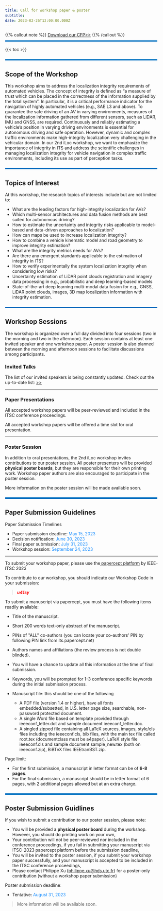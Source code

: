```yaml
---
title: Call for workshop paper & poster
subtitle: 
date: 2023-02-26T12:00:00.000Z
---
```

{{% callout note %}} [Download our CFP>>](uploads/iLoc2023-poster.pdf) {{% /callout %}}
![](line.png)

{{< toc >}}

![](line.png)
## Scope of the Workshop

This workshop aims to address the localization integrity requirements of automated vehicles. The concept of integrity is defined as “a measure of trust which can be placed in the correctness of the information supplied by the total system”. In particular, it is a critical performance indicator for the navigation of highly automated vehicles (e.g., SAE L3 and above). To guarantee the safe driving of an AV in varying environments, measures of the localization information gathered from different sensors, such as LiDAR, IMU and GNSS, are required. Continuously and reliably estimating a vehicle’s position in varying driving environments is essential for autonomous driving and safe operation. However, dynamic and complex traffic environments make high-integrity localization very challenging in the vehicular domain. In our 2nd iLoc workshop, we want to emphasize the importance of integrity in ITS and address the scientific challenges in managing localization integrity for vehicle navigation in complex traffic environments, including its use as part of perception tasks.

![](line.png)
## Topics of Interest

At this workshop, the research topics of interests include but are not limited to:

* What are the leading factors for high-integrity localization for AVs?
* Which multi-sensor architectures and data fusion methods are best suited for autonomous driving?
* How to estimate the uncertainty and integrity risks applicable to model-based and data-driven approaches to localization?
* How can maps be used to increase localization integrity?
* How to combine a vehicle kinematic model and road geometry to improve integrity estimation?
* What are the integrity metrics needs for AVs?
* Are there any emergent standards applicable to the estimation of integrity in ITS?
* How to verify experimentally the system localization integrity when considering low risks?
* Uncertainty estimation of LiDAR point clouds registration and imagery data processing in e.g., probabilistic and deep learning-based models
* State-of-the-art deep learning multi-modal data fusion for e.g., GNSS, LiDAR point clouds, images, 3D map localization information with integrity estimation.

![](line.png)
## Workshop Sessions

The workshop is organized over a full day divided into four sessions (two in the morning and two in the afternoon). Each session contains at least one invited speaker and one workshop paper. A poster session is also planned between the morning and afternoon sessions to facilitate discussions among participants.

### Invited Talks

The list of our invited speakers is being constantly updated. Check out the up-to-date list: [\>>](/speaker)
***
### Paper Presentations

All accepted workshop papers will be peer-reviewed and included in the ITSC conference proceedings.

All accepted workshop papers will be offered a time slot for oral presentation. 
***
### Poster Session

In addition to oral presentations, the 2nd iLoc workshop invites contributions to our poster session. All poster presenters will be provided **physical poster boards**, but they are responsible for their own printing work. Workshop paper authors are also encouraged to participate in the poster session.

More information on the poster session will be made available soon.


![](line.png)

## Paper Submission Guidelines
Paper Submission Timelines

* Paper submission deadline: <span style="color: DodgerBlue;">May 15, 2023</span>
* Decision notification: <span style="color: DodgerBlue;">June 30, 2023</span>
* Final paper submission: <span style="color: DodgerBlue;">July 31, 2023</span>
* Workshop session: <span style="color: DodgerBlue;">September 24, 2023</span>

***
To submit your workshop paper, please use the[ papercept platform](https://its.papercept.net/conferences/scripts/start.pl) by IEEE-ITSC 2023

To contribute to our workshop, you should indicate our Workshop Code in your submission: 

> <span style="color: Red;">***u41sy***</span>

To submit a manuscript via papercept, you must have the following items readily available:

* Title of the manuscript.
* Short 200 words text-only abstract of the manuscript.
* PINs of "ALL" co-authors (you can locate your co-authors' PIN by following PIN link from its.papercept.net)
* Authors names and affiliations (the review process is not double blinded).
* You will have a chance to update all this information at the time of final submission.
* Keywords, you will be prompted for 1-3 conference specific keywords during the initial submission process.
* Manuscript file: this should be one of the following

  * A PDF file (version 1.4 or higher), have all fonts embedded/subsetted, in U.S. letter page size, searchable, non-password protected document.
  * A single Word file based on template provided through ieeeconf_letter.dot and sample document ieeeconf_letter.doc.
  * A singled zipped file containing all LaTeX sources, images, style/cls files including the ieeeconf.cls, bib files, with the main tex file called root.tex (documentclass must be a4paper). LaTeX style file ieeeconf.cls and sample document sample_new.tex (both on ieeeconf.zip), BiBTeX files IEEEtranBST.zip.

Page limit:

* For the first submission, a manuscript in letter format can be of **6-8 pages**. 
* For the final submission, a manuscript should be in letter format of 6 pages, with 2 additional pages allowed but at an extra charge.

![](line.png)
## Poster Submission Guidlines
If you wish to submit a contribution to our poster session, please note:
* You will be provided a **physical poster board** during the workshop. However, you should do printing work on your own,
* Your contribution will not be peer-reviewed nor included in the conference proceedings, if you fail in submitting your manuscript via ITSC-2023 papercept platform before the submission deadline,
* You will be invited to the poster session, if you submit your workshop paper successfully, and your manuscript is accepted to be included in the ITSC conference proceedings,
* Please contact Philippe Xu (philippe.xu@hds.utc.fr) for a poster-only contribution (without a workshop paper submission)

Poster submission deadline: 
* Tentative: <span style="color: DodgerBlue;">August 31, 2023</span>

> More information will be available soon.
